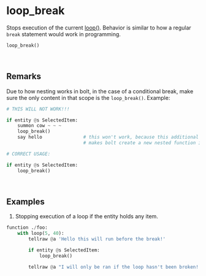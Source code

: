 # loop_break

Stops execution of the current [loop()](loop.md). Behavior is similar to how a regular `break` statement would work in programming.

```py
loop_break()
```


&nbsp;


## Remarks

Due to how nesting works in bolt, in the case of a conditional break, make sure the only content in that scope is the `loop_break()`. Example:

```py
# THIS WILL NOT WORK!!!

if entity @s SelectedItem:
    summon cow ~ ~ ~
    loop_break()
    say hello               # this won't work, because this additional 'say' command
                            # makes bolt create a new nested function internally
```
```py
# CORRECT USAGE:

if entity @s SelectedItem:
    loop_break()
```

&nbsp;



## Examples

1. Stopping execution of a loop if the entity holds any item.

```py
function ./foo:
    with loop(5, 40):       
        tellraw @a 'Hello this will run before the break!'

        if entity @s SelectedItem:
            loop_break()

        tellraw @a "I will only be ran if the loop hasn't been broken!'

```







